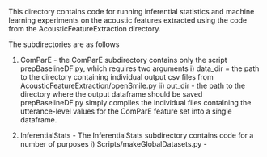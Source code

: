 This directory contains code for running inferential statistics and machine learning experiments on the acoustic features extracted using the code from the AcousticFeatureExtraction directory.

The subdirectories are as follows

1)  ComParE - the ComParE subdirectory contains only the script prepBaselineDF.py, which requires two arguments
    i) data_dir = the path to the directory containing individual output csv files from AcousticFeatureExtraction/openSmile.py
    ii) out_dir - the path to the directory where the output dataframe should be saved
    prepBaselineDF.py simply compiles the individual files containing the utterance-level values for the ComParE feature set into a single dataframe.
    
2)  InferentialStats - The InferentialStats subdirectory contains code for a number of purposes
    i)  Scripts/makeGlobalDatasets.py - 
